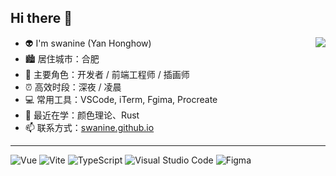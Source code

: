 ## Hi there 👋

<a href="https://github.com/swanine">
  <img src="https://github-readme-stats.vercel.app/api?username=swanine&show_icons=true&theme=radical" align="right" />
</a>

- 👽 I'm swanine (Yan Honghow)
- 🏙 居住城市：合肥
- 👔 主要角色：开发者 / 前端工程师 / 插画师
- ⏰ 高效时段：深夜 / 凌晨
- 💻 常用工具：VSCode, iTerm, Fgima, Procreate
- 📖 最近在学：颜色理论、Rust
- 📫 联系方式：[swanine.github.io](https://swanine.github.io/)
-----

![Vue](https://img.shields.io/badge/-Vue-333333?style=flat&logo=vue.js)
![Vite](https://img.shields.io/badge/-Vite-333333?style=flat&logo=vite)
![TypeScript](https://img.shields.io/badge/-TypeScript-333333?style=flat&logo=TypeScript)
![Visual Studio Code](https://img.shields.io/badge/-Visual%20Studio%20Code-333333?style=flat&logo=visual-studio-code&logoColor=007ACC)
![Figma](https://img.shields.io/badge/-Figma-333333?style=flat&logo=Figma)
